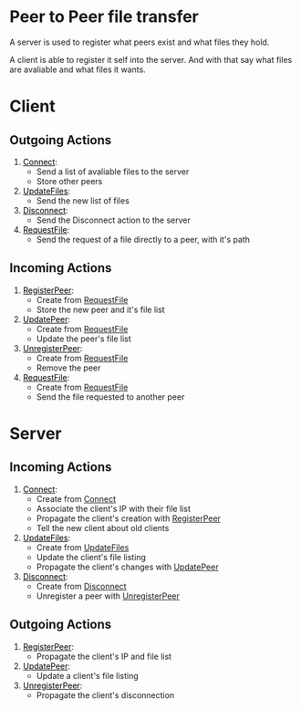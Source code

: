 # Peer to Peer file transfer

<style>
a.anchor {
    color: black;
    text-decoration: underline;
}
</style>

A server is used to register what peers exist and what files they hold.

A client is able to register it self into the server. And with that say what
files are avaliable and what files it wants.


# Client

## Outgoing Actions

1. <a href="#CO-Connect" class="anchor" name="CO-Connect">Connect</a>:
    * Send a list of avaliable files to the server
    * Store other peers
2. <a href="#CO-UpdateFiles" class="anchor" name="CO-UpdateFiles">UpdateFiles</a>:
    * Send the new list of files
3. <a href="#CO-Disconnect" class="anchor" name="CO-Disconnect">Disconnect</a>:
    * Send the Disconnect action to the server
4. <a href="#CO-RequestFile" class="anchor" name="CO-RequestFile">RequestFile</a>:
    * Send the request of a file directly to a peer, with it's path

## Incoming Actions

1. <a href="#CI-RegisterPeer" class="anchor" name="CI-RegisterPeer">RegisterPeer</a>:
    * Create from [RequestFile](#SO-RegisterPeer)
    * Store the new peer and it's file list
2. <a href="#CI-UpdatePeer" class="anchor" name="CI-UpdatePeer">UpdatePeer</a>:
    * Create from [RequestFile](#SO-UpdatePeer)
    * Update the peer's file list
3. <a href="#CI-UnregisterPeer" class="anchor" name="CI-UnregisterPeer">UnregisterPeer</a>:
    * Create from [RequestFile](#SO-UnregisterPeer)
    * Remove the peer
4. <a href="#CI-RequestFile" class="anchor" name="CI-RequestFile">RequestFile</a>:
    * Create from [RequestFile](#CO-RequestFile)
    * Send the file requested to another peer

# Server

## Incoming Actions

1. <a href="#SI-Connect" class="anchor" name="SI-Connect">Connect</a>:
    * Create from [Connect](#CO-Connect)
    * Associate the client's IP with their file list
    * Propagate the client's creation with [RegisterPeer](#SO-RegisterPeer)
    * Tell the new client about old clients
2. <a href="#SI-UpdateFiles" class="anchor" name="SI-UpdateFiles">UpdateFiles</a>:
    * Create from [UpdateFiles](#CO-UpdateFiles)
    * Update the client's file listing
    * Propagate the client's changes with [UpdatePeer](#SO-UpdatePeer)
3. <a href="#SI-Disconnect" class="anchor" name="SI-Disconnect">Disconnect</a>:
    * Create from [Disconnect](#CO-Disconnect)
    * Unregister a peer with [UnregisterPeer](#SO-UnregisterPeer)

## Outgoing Actions

1. <a href="#SO-RegisterPeer" class="anchor" name="SO-RegisterPeer">RegisterPeer</a>:
    * Propagate the client's IP and file list
2. <a href="#SO-UpdatePeer" class="anchor" name="SO-UpdatePeer">UpdatePeer</a>:
    * Update a client's file listing
3. <a href="#SO-UnregisterPeer" class="anchor" name="SO-UnregisterPeer">UnregisterPeer</a>:
    * Propagate the client's disconnection
